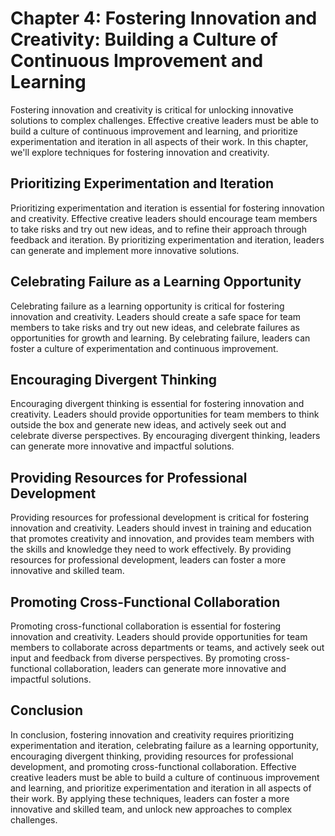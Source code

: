 Chapter 4: Fostering Innovation and Creativity: Building a Culture of Continuous Improvement and Learning
=========================================================================================================

Fostering innovation and creativity is critical for unlocking innovative solutions to complex challenges. Effective creative leaders must be able to build a culture of continuous improvement and learning, and prioritize experimentation and iteration in all aspects of their work. In this chapter, we'll explore techniques for fostering innovation and creativity.

Prioritizing Experimentation and Iteration
------------------------------------------

Prioritizing experimentation and iteration is essential for fostering innovation and creativity. Effective creative leaders should encourage team members to take risks and try out new ideas, and to refine their approach through feedback and iteration. By prioritizing experimentation and iteration, leaders can generate and implement more innovative solutions.

Celebrating Failure as a Learning Opportunity
---------------------------------------------

Celebrating failure as a learning opportunity is critical for fostering innovation and creativity. Leaders should create a safe space for team members to take risks and try out new ideas, and celebrate failures as opportunities for growth and learning. By celebrating failure, leaders can foster a culture of experimentation and continuous improvement.

Encouraging Divergent Thinking
------------------------------

Encouraging divergent thinking is essential for fostering innovation and creativity. Leaders should provide opportunities for team members to think outside the box and generate new ideas, and actively seek out and celebrate diverse perspectives. By encouraging divergent thinking, leaders can generate more innovative and impactful solutions.

Providing Resources for Professional Development
------------------------------------------------

Providing resources for professional development is critical for fostering innovation and creativity. Leaders should invest in training and education that promotes creativity and innovation, and provides team members with the skills and knowledge they need to work effectively. By providing resources for professional development, leaders can foster a more innovative and skilled team.

Promoting Cross-Functional Collaboration
----------------------------------------

Promoting cross-functional collaboration is essential for fostering innovation and creativity. Leaders should provide opportunities for team members to collaborate across departments or teams, and actively seek out input and feedback from diverse perspectives. By promoting cross-functional collaboration, leaders can generate more innovative and impactful solutions.

Conclusion
----------

In conclusion, fostering innovation and creativity requires prioritizing experimentation and iteration, celebrating failure as a learning opportunity, encouraging divergent thinking, providing resources for professional development, and promoting cross-functional collaboration. Effective creative leaders must be able to build a culture of continuous improvement and learning, and prioritize experimentation and iteration in all aspects of their work. By applying these techniques, leaders can foster a more innovative and skilled team, and unlock new approaches to complex challenges.
